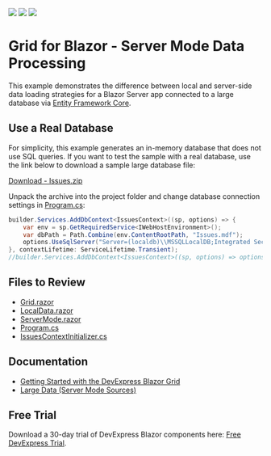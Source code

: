 <!-- default badges list -->
![](https://img.shields.io/endpoint?url=https://codecentral.devexpress.com/api/v1/VersionRange/654449233/23.1.3%2B)
[![](https://img.shields.io/badge/Open_in_DevExpress_Support_Center-FF7200?style=flat-square&logo=DevExpress&logoColor=white)](https://supportcenter.devexpress.com/ticket/details/T1172266)
[![](https://img.shields.io/badge/📖_How_to_use_DevExpress_Examples-e9f6fc?style=flat-square)](https://docs.devexpress.com/GeneralInformation/403183)
<!-- default badges end -->
# Grid for Blazor - Server Mode Data Processing
This example demonstrates the difference between local and server-side data loading strategies for a Blazor Server app connected to a large database via [Entity Framework Core](https://learn.microsoft.com/en-us/ef/core/).

## Use a Real Database
For simplicity, this example generates an in-memory database that does not use SQL queries. If you want to test the sample with a real database, use the link below to download a sample large database file:

[Download - Issues.zip](https://downloads.devexpress.com/blazor/issues.zip)

Unpack the archive into the project folder and change database connection settings in [Program.cs](./CS/Program.cs):
```cs
builder.Services.AddDbContext<IssuesContext>((sp, options) => {
    var env = sp.GetRequiredService<IWebHostEnvironment>();
    var dbPath = Path.Combine(env.ContentRootPath, "Issues.mdf");
    options.UseSqlServer("Server=(localdb)\\MSSQLLocalDB;Integrated Security=true;AttachDbFileName=" + dbPath);
}, contextLifetime: ServiceLifetime.Transient);
//builder.Services.AddDbContext<IssuesContext>((sp, options) => options.UseInMemoryDatabase("Issues"), contextLifetime: ServiceLifetime.Transient);
```

## Files to Review

- [Grid.razor](./CS/Pages/Grid.razor)
- [LocalData.razor](./CS/Pages/LocalData.razor)
- [ServerMode.razor](./CS/Pages/ServerMode.razor)
- [Program.cs](./CS/Program.cs)
- [IssuesContextInitializer.cs](./CS/Models/IssuesContextInitializer.cs)

## Documentation

- [Getting Started with the DevExpress Blazor Grid](https://docs.devexpress.com/Blazor/403625/grid/get-started-with-grid)
- [Large Data (Server Mode Sources)](https://docs.devexpress.com/Blazor/403737/components/grid/bind-to-data#large-data-server-mode-sources)
    
## Free Trial
Download a 30-day trial of DevExpress Blazor components here: [Free DevExpress Trial](https://www.devexpress.com/products/try/).
